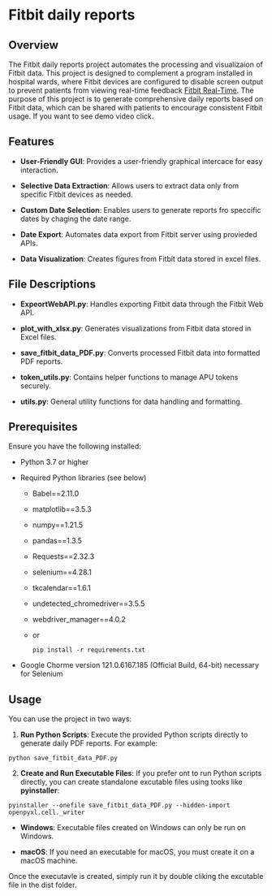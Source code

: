 # Fitbit daily reports

## Overview

The Fitbit daily reports project automates the processing and visualizaion of Fitbit data. This project is designed to complement a program installed in hospital wards, where Fitbit devices are configured to disable screen output to prevent patients from viewing real-time feedback [Fitbit Real-Time](https://github.com/JeongByeongC/Fitbit-Real-Time). The purpose of this project is to generate comprehensive daily reports based on Fitbit data, which can be shared with patients to encourage consistent Fitbit usage. If you want to see demo video click.

## Features

  + **User-Friendly GUI**: Provides a user-friendly graphical intercace for easy interaction.

  + **Selective Data Extraction**: Allows users to extract data only from specific Fitbit devices as needed.

  + **Custom Date Selection**: Enables users to generate reports fro speccific dates by chaging the date range.
  
  +  **Date Export**: Automates data export from Fitbit server using provieded APIs.

  + **Data Visualization**: Creates figures from Fitbit data stored in excel files.

## File Descriptions

  + **ExpeortWebAPI.py**: Handles exporting Fitbit data through the Fitbit Web API.

  + **plot_with_xlsx.py**: Generates visualizations from Fitbit data stored in Excel files.

  + **save_fitbit_data_PDF.py**: Converts processed Fitbit data into formatted PDF reports.

  + **token_utils.py**: Contains helper functions to manage APU tokens securely.

  + **utils.py**: General utility functions for data handling and formatting.

## Prerequisites

Ensure you have the following installed:

  + Python 3.7 or higher

  + Required Python libraries (see below)

    + Babel==2.11.0
   
    + matplotlib==3.5.3
   
    + numpy==1.21.5
   
    + pandas==1.3.5
   
    + Requests==2.32.3
   
    + selenium==4.28.1
   
    + tkcalendar==1.6.1
   
    + undetected_chromedriver==3.5.5
   
    + webdriver_manager==4.0.2
   
    + or
      ```
      pip install -r requirements.txt
      ```

  + Google Chorme version 121.0.6167.185 (Official Build, 64-bit) necessary for Selenium

## Usage

You can use the project in two ways:

1. **Run Python Scripts**: Execute the provided Python scripts directly to generate daily PDF reports. For example:

```
python save_fitbit_data_PDF.py
```

2. **Create and Run Executable Files**: If you prefer ont to run Python scripts directly, you can create standalone excutable files using tooks like **pyinstaller**:

```
pyinstaller --onefile save_fitbit_data_PDF.py --hidden-import openpyxl.cell._writer
```

  + **Windows**: Executable files created on Windows can only be run on Windows.

  + **macOS**: If you need an executable for macOS, you must create it on a macOS machine.

Once the executavle is created, simply run it by double cliking the excutable file in the dist folder.
